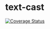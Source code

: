 # text-cast

[![Coverage Status](https://coveralls.io/repos/github/LimaGuilherme/text-cast/badge.svg?branch=main)](https://coveralls.io/github/LimaGuilherme/text-cast?branch=main)